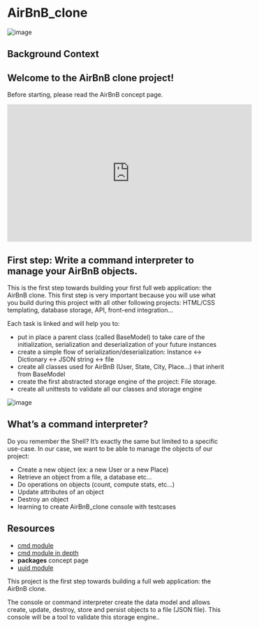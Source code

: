 # AirBnB_clone
![image](https://user-images.githubusercontent.com/49359467/218249127-90128127-1092-43c4-a612-bf8caa5f597c.png)
## Background Context

## Welcome to the AirBnB clone project!
Before starting, please read the AirBnB concept page.

<iframe width="560" height="315" src="https://www.youtube.com/embed/XRH_8w1DEGI" title="SE - HBNB project overview" frameborder="0" allow="accelerometer; autoplay; clipboard-write; encrypted-media; gyroscope; picture-in-picture; web-share" allowfullscreen></iframe>

## First step: Write a command interpreter to manage your AirBnB objects.
This is the first step towards building your first full web application: the AirBnB clone. This first step is very important because you will use what you build during this project with all other following projects: HTML/CSS templating, database storage, API, front-end integration…

Each task is linked and will help you to:

* put in place a parent class (called BaseModel) to take care of the initialization, serialization and deserialization of your future instances
* create a simple flow of serialization/deserialization: Instance <-> Dictionary <-> JSON string <-> file
* create all classes used for AirBnB (User, State, City, Place…) that inherit from BaseModel
* create the first abstracted storage engine of the project: File storage.
* create all unittests to validate all our classes and storage engine

![image](https://user-images.githubusercontent.com/49359467/218249008-ec46bfd0-7bff-4a77-8510-a6068dd3e60f.png) 

## What’s a command interpreter?
Do you remember the Shell? It’s exactly the same but limited to a specific use-case. In our case, we want to be able to manage the objects of our project:

* Create a new object (ex: a new User or a new Place)
* Retrieve an object from a file, a database etc…
* Do operations on objects (count, compute stats, etc…)
* Update attributes of an object
* Destroy an object
* learning to create AirBnB_clone console with testcases

## Resources
* <a href="https://intranet.alxswe.com/rltoken/8ecCwE6veBmm3Nppw4hz5A">cmd module</a>
* <a href="http://pymotw.com/2/cmd/">cmd module in depth</a>
* <b>packages</b> concept page
* <a href="https://docs.python.org/3.8/library/uuid.html">uuid module</a>

This project is the first step towards building a full web application: the AirBnB clone.

The console or command interpreter create the data model and allows create, update, destroy, store and persist objects to a file (JSON file). This console will be a tool to validate this storage engine..
